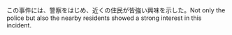 <tr><td>この事件には、警察をはじめ、近くの住民が皆強い興味を示した。<td><tr><tr><td>Not only the police but also the nearby residents showed a strong interest in this incident.<td><tr></table>

